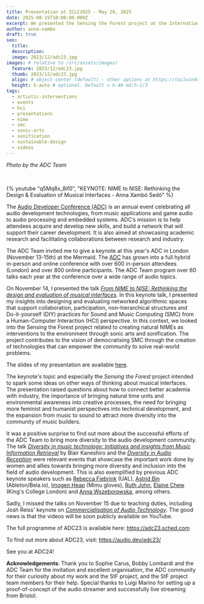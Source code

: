 ```yaml
---
title: Presentation at ICLC2025 - May 28, 2025
date: 2025-08-15T10:00:00.000Z
excerpt: We presented the Sensing the Forest project at the International Conference 2023, The Mermaid, London.
author: anna-xambo
draft: true
seo:
  title:
  description:
  image: 2023/12/adc23.jpg
images: # relative to /src/assets/images/
  feature: 2023/12/adc23.jpg
  thumb: 2023/12/adc23.jpg
  align: # object-center (default) - other options at https://tailwindcss.com/docs/object-position
  height: h-auto # optional. Default = h-48 md:h-1/3
tags:
  - artistic-interventions
  - events
  - hci
  - presentations
  - nime
  - smc
  - sonic-arts
  - sonification
  - sustainable-design
  - videos
---
```


*Photo by the ADC Team*

<br />

{% youtube "q5Mq8x_8if0", "KEYNOTE: NIME to NISE: Rethinking the Design & Evaluation of Musical Interfaces - Anna Xambó Sedó" %}


The [Audio Developer Conference (ADC)](https://audio.dev/) is an annual event celebrating all audio development technologies, from music applications and game audio to audio processing and embedded systems. ADC’s mission is to help attendees acquire and develop new skills, and build a network that will support their career development. It is also aimed at showcasing academic research and facilitating collaborations between research and industry.

The ADC Team invited me to give a keynote at this year's ADC in London (November 13-15th) at the Mermaid. The [ADC](https://audio.dev/conference/) has grown into a full hybrid in-person and online conference with over 600 in-person attendees (London) and over 800 online participants. The ADC Team program over 60 talks each year at the conference over a wide range of audio topics.

On November 14, I presented the talk [*From NIME to NISE: Rethinking the design and evaluation of musical interfaces*](https://adc23.sched.com/event/1PudY/keynote-from-nime-to-nise-rethinking-the-design-and-evaluation-of-musical-interfaces). In this keynote talk, I presented my insights into designing and evaluating networked algorithmic spaces that support collaboration, participation, non-hierarchical structures and Do-it-yourself (DIY) practices for Sound and Music Computing (SMC) from a Human-Computer Interaction (HCI) perspective. In this context, we looked into the Sensing the Forest project related to creating natural NIMEs as interventions to the environment through sonic arts and sonification. The project contributes to the vision of democratising SMC through the creation of technologies that can empower the community to solve real-world problems. 

The slides of my presentation are available [here](/assets/pdf/ADC23-slides.pdf).

The keynote's topic and especially the *Sensing the Forest* project intended to spark some ideas on other ways of thinking about musical interfaces. The presentation raised questions about how to connect better academia with industry, the importance of bringing natural time units and environmental awareness into creative processes, the need for bringing more feminist and humanist perspectives into technical development, and the expansion from music to sound to attract more diversity into the community of music builders.

It was a positive surprise to find out more about the successful efforts of the ADC Team to bring more diversity to the audio development community. The talk [*Diversity in music technology: Initiatives and insights from Music Information Retrieval*](https://adc23.sched.com/event/1PudP/diversity-in-music-technology-initiatives-and-insights-from-music-information-retrieval) by Blair Kaneshiro and the [*Diversity in Audio Reception*](https://adc23.sched.com/event/1Puf0/diversity-in-audio-reception) were relevant events that showcase the important work done by women and allies towards bringing more diversity and inclusion into the field of audio development. This is also exemplified by previous ADC keynote speakers such as [Rebecca Fiebrink](https://researchers.arts.ac.uk/1594-rebecca-fiebrink) (UAL), [Astrid Bin](https://www.astridbin.com/about/) (Ableton/Bela.io), [Imogen Heap](https://imogenheap.com/) (Mimu gloves), [Ruth John](https://ruthjohn.com/), [Elaine Chew](https://www.kcl.ac.uk/people/elaine-chew) (King's College London) and [Anna Wszeborowska](https://www.linkedin.com/in/anna-wszeborowska/), among others.


Sadly, I missed the talks on November 15 due to teaching duties, including Josh Reiss' keynote on *[Commercialisation of Audio Technology](https://adc23.sched.com/event/1Pueo/keynote-commercialisation-of-audio-technology)*. The good news is that the videos will be soon publicly available on YouTube.

The full programme of ADC23 is available here: 
https://adc23.sched.com

To find out more about ADC23, visit:
https://audio.dev/adc23/

See you at ADC24!

**Acknowledgements**: Thank you to Sophie Carus, Bobby Lombardi and the ADC Team for the invitation and excellent organisation, the ADC community for their curiosity about my work and the StF project, and the StF project team members for their help. Special thanks to Luigi Marino for setting up a proof-of-concept of the audio streamer and successfully live streaming from Bristol.
